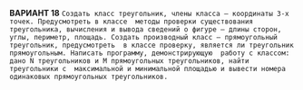 **ВАРИАНТ 18**
  `Создать класс треугольник, члены класса – координаты 3-х точек. Предусмотреть в классе 
методы проверки существования треугольника, вычисления и вывода сведений о фигуре – длины сторон, 
углы, периметр, площадь. Создать производный класс – прямоугольный треугольник, предусмотреть 
в классе проверку, является ли треугольник прямоугольным. Написать программу, демонстрирующую 
работу с классом: дано N треугольников и M прямоугольных треугольников, найти треугольники с 
максимальной и минимальной площадью и вывести номера одинаковых прямоугольных треугольников.`
